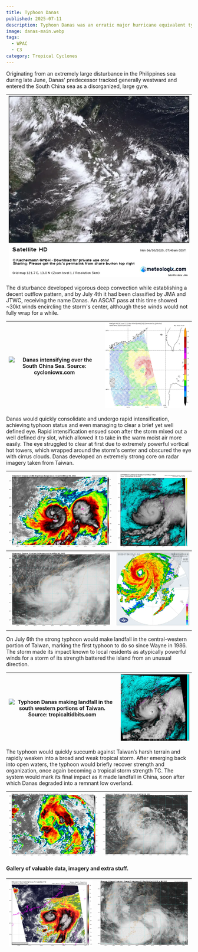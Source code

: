 ```yaml
---
title: Typhoon Danas
published: 2025-07-11
description: Typhoon Danas was an erratic major hurricane equivalent typhoon which struck Taiwan’s western coast at/near peak intensity.
image: danas-main.webp
tags:
  - WPAC
  - C3
category: Tropical Cyclones
---
```

Originating from an extremely large disturbance in the Philippines sea during late June, Danas' predecessor tracked generally westward and entered the South China sea as a disorganized, large gyre.

| ![The disturbance that spawned Danas in late June 2025. Source: meteologix.com](0-danas-disturbance.webp) |
| -------------------------------------------------------------------------------------------------------- |

The disturbance developed vigorous deep convection while establishing a decent outflow pattern, and by July 4th it had been classified by JMA and JTWC, receiving the name Danas. An ASCAT pass at this time showed ~30kt winds encircling the storm's center, although these winds would not fully wrap for a while.

| ![Danas intensifying over the South China Sea. Source: cyclonicwx.com](1-danas-formation.webp) | ![ASCAT pass taken around the end of the gif, showing Danas with a well defined albeit asymmetric core. Source: manati.star.nesdis.noaa.gov](5-danas-ascat.webp) |
| --------------------------------------------------------------------------------------------- | --------------------------------------------------------------------------------------------------------------------------------------------------------------- |

Danas would quickly consolidate and undergo rapid intensification, achieving typhoon status and even managing to clear a brief yet well defined eye. Rapid intensification ensued soon after the storm mixed out a well defined dry slot, which allowed it to take in the warm moist air more easily. The eye struggled to clear at first due to extremely powerful vortical hot towers, which wrapped around the storm's center and obscured the eye with cirrus clouds. Danas developed an extremely strong core on radar imagery taken from Taiwan.

| ![Infrared satellite image loop showcasing the rapid clearing of Danas' eye. Source: tropicaltidbits.com](10-danas-ri.webp)                 | ![Typhoon Danas clearing an eye soon before its landfall in Taiwan. Source: dapiya.top](8-danas-eye.webp)                                                 |
| ------------------------------------------------------------------------------------------------------------------------------------------ | -------------------------------------------------------------------------------------------------------------------------------------------------------- |
| ![Visible satellite loop showcasing Danas rapidly clearing an eye on its approach to Taiwan. Source: tropicaltidbits.com](11-danas-ri.webp) | ![Radar image taken not long before Danas' first landfall in Taiwan, in which the storm exhibits a powerful core. Source:cwa.gov.tw](14-danas-radar.webp) |
|                                                                                                                                            |                                                                                                                                                          |

On July 6th the strong typhoon would make landfall in the central-western portion of Taiwan, marking the first typhoon to do so since Wayne in 1986. The storm made its impact known to local residents as atypically powerful winds for a storm of its strength battered the island from an unusual direction.

| ![Typhoon Danas making landfall in the south western portions of Taiwan. Source: tropicaltidbits.com](12-danas-landfall.webp) | ![Enhanced visible image showing Danas' clear eye. Source: weather-models.info](9-danas-eye.webp) |
| ---------------------------------------------------------------------------------------------------------------------------- | ------------------------------------------------------------------------------------------------ |

The typhoon would quickly succumb against Taiwan’s harsh terrain and rapidly weaken into a broad and weak tropical storm. After emerging back into open waters, the typhoon would briefly recover strength and organization, once again becoming a tropical storm strength TC. The system would mark its final impact as it made landfall in China, soon after which Danas degraded into a remnant low overland.

| ![Typhoon Danas looking disorganized over the mountainous terrain of Taiwan. Source: tropicaltidbits.com](17-danas-dying.webp) | ![Danas reorganizing as it crosses over open waters, whilst heading for its final landfall in China. Source: tropicaltidbits.com](18-danas-weak.webp) |
| ----------------------------------------------------------------------------------------------------------------------------- | ---------------------------------------------------------------------------------------------------------------------------------------------------- |

#### Gallery of valuable data, imagery and extra stuff.


| ![Danas rapidly intensifying over the South China Sea. Source: cyclonic.wx](7-danas-RI.webp) | ![Danas making its final landfall in China. Source: tropicaltidbits.com](19-danas-dead.webp) |
| ------------------------------------------------------------------------------------------- | ------------------------------------------------------------------------------------------- |
